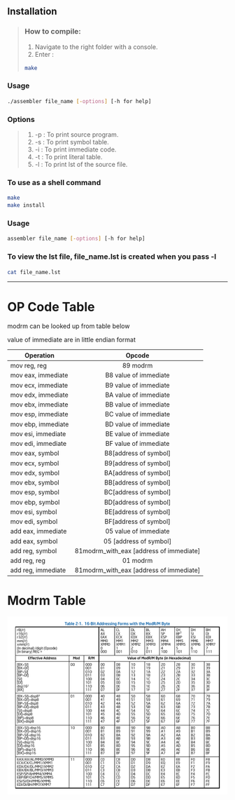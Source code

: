 ## Installation
> ### How to compile:
> 1. Navigate to the right folder with a console.
> 2. Enter :
>```bash
>make 
>```

### Usage
```bash
./assembler file_name [-options] [-h for help]
```

### Options 

> 1. -p : To print source program.
> 2. -s : To print symbol table.
> 3. -i : To print immediate code.
> 4. -t : To print literal table.
> 5. -l : To print lst of the source file.

### To use as a shell command

```bash
make
make install
```
### Usage
```bash
assembler file_name [-options] [-h for help]
```
### To view the lst file, file_name.lst is created when you pass -l
```bash
cat file_name.lst
```

---

# OP Code Table

modrm can be looked up from table below

value of immediate are in little endian format

| Operation        | Opcode           |
| ------------- |:-------------:|
| mov reg, reg     | 89 modrm | 
| mov eax, immediate      | B8 value of immediate      |
| mov ecx, immediate      | B9 value of immediate      |
| mov edx, immediate      | BA value of immediate      |
| mov ebx, immediate      | BB value of immediate      |
| mov esp, immediate      | BC value of immediate      |
| mov ebp, immediate      | BD value of immediate      |
| mov esi, immediate      | BE value of immediate      |
| mov edi, immediate      | BF value of immediate      |
| mov eax, symbol      	  | B8[address of symbol]      |
| mov ecx, symbol	  | B9[address of symbol]      |
| mov edx, symbol         | BA[address of symbol]      |
| mov ebx, symbol         | BB[address of symbol]      |
| mov esp, symbol         | BC[address of symbol]      |
| mov ebp, symbol      	  | BD[address of symbol]      |
| mov esi, symbol         | BE[address of symbol]      |
| mov edi, symbol         | BF[address of symbol]      |
| add eax, immediate     | 05 value of immediate      |
| add eax, symbol     | 05 [address of symbol]      |
| add reg, symbol     | 81modrm_with_eax [address of immediate]      |
| add reg, reg      | 01 modrm      |
| add reg, immediate     | 81modrm_with_eax [address of immediate]      |



# Modrm Table

![alt text](src/images/mod.png "Mod RM")
